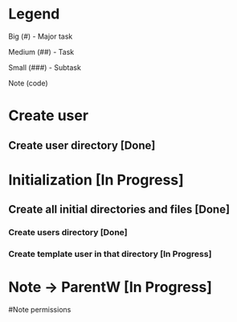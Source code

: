 # Legend

Big (#) - Major task

Medium (##) - Task

Small (###) - Subtask

Note (code)

# Create user
## Create user directory [Done]

# Initialization [In Progress]
## Create all initial directories and files [Done]
### Create users directory [Done]
### Create template user in that directory [In Progress]

# Note -> ParentW [In Progress]

#Note permissions